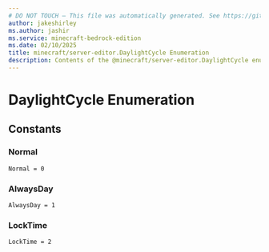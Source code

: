 ```yaml
---
# DO NOT TOUCH — This file was automatically generated. See https://github.com/mojang/minecraftapidocsgenerator to modify descriptions, examples, etc.
author: jakeshirley
ms.author: jashir
ms.service: minecraft-bedrock-edition
ms.date: 02/10/2025
title: minecraft/server-editor.DaylightCycle Enumeration
description: Contents of the @minecraft/server-editor.DaylightCycle enumeration.
---
```

# DaylightCycle Enumeration

## Constants
### **Normal**
`Normal = 0`
### **AlwaysDay**
`AlwaysDay = 1`
### **LockTime**
`LockTime = 2`
